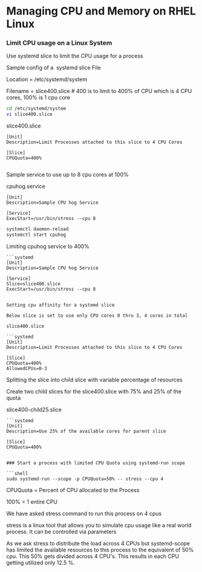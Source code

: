 # Managing CPU and Memory on RHEL Linux

### Limit CPU usage on a Linux System

Use systemd slice to limit the CPU usage for a process

Sample config of a  systemd slice File

Location = /etc/systemd/system

Filename = slice400.slice  # 400 is to limit to 400% of CPU which is 4 CPU cores, 100% is 1 cpu core

```bash
cd /etc/systemd/system
vi slice400.slice
```

slice400.slice

```systemd
[Unit]
Description=Limit Processes attached to this slice to 4 CPU Cores

[Slice]
CPUQuota=400%


```



Sample service to use up to 8 cpu cores at 100%

cpuhog.service

```systemd
[Unit]
Description=Sample CPU hog Service

[Service]
ExecStart=/usr/bin/stress --cpu 8
```

```bash
systemctl daemon-reload
systemctl start cpuhog
```

Limiting cpuhog service to 400%

```systemd
```systemd
[Unit]
Description=Sample CPU hog Service

[Service]
Slice=slice400.slice
ExecStart=/usr/bin/stress --cpu 8
```
```

Setting cpu affinity for a systemd slice

Below slice is set to use only CPU cores 0 thru 3, 4 cores in total

slice400.slice

```systemd
[Unit]
Description=Limit Processes attached to this slice to 4 CPU Cores

[Slice]
CPUQuota=400%
AllowedCPUs=0-3
```

Splitting the slice into child slice with variable percentage of resources

Create two child slices for the slice400.slice with 75% and 25% of the quota

slice400-child25.slice

```systemd
```systemd
[Unit]
Description=Use 25% of the available cores for parent slice

[Slice]
CPUQuota=400%
```
```

### Start a process with limited CPU Quota using systemd-run scope

```shell
sudo systemd-run --scope -p CPUQuota=50% -- stress --cpu 4
```

CPUQuota = Percent of CPU allocated to the Process

100% = 1 entire CPU

We have asked stress command to run this process on 4 cpus

stress is a linux tool that allows you to simulate cpu usage like a real world process. It can be controlled via parameters

As we ask stress to distribute the load across 4 CPUs but systemd-scope has limited the available resources to this process to the equivalent of 50% cpu. This 50% gets divided across 4 CPU's. This results in each CPU getting utilized only 12.5 %.




